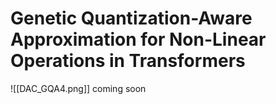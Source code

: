 # Genetic Quantization-Aware Approximation for Non-Linear Operations in Transformers
![[DAC_GQA4.png]]
coming soon

